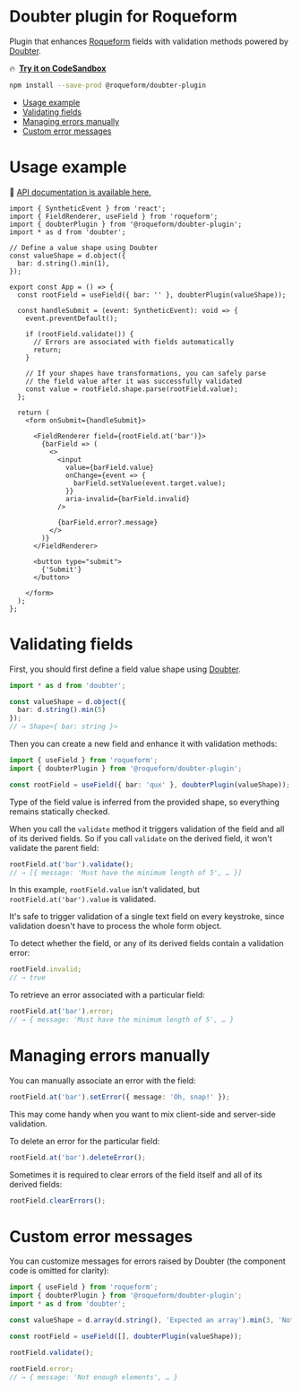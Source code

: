 # Doubter plugin for Roqueform

Plugin that enhances [Roqueform](https://github.com/smikhalevski/roqueform#readme) fields with validation methods
powered by [Doubter](https://github.com/smikhalevski/doubter#readme).

🔥&ensp;[**Try it on CodeSandbox**](https://codesandbox.io/s/roqueform-doubter-plugin-example-74hkgw)

```sh
npm install --save-prod @roqueform/doubter-plugin
```

- [Usage example](#usage-example)
- [Validating fields](#validating-fields)
- [Managing errors manually](#managing-errors-manually)
- [Custom error messages](#custom-error-messages)

# Usage example

🔎 [API documentation is available here.](https://smikhalevski.github.io/roqueform/modules/_roqueform_doubter_plugin.html)

```tsx
import { SyntheticEvent } from 'react';
import { FieldRenderer, useField } from 'roqueform';
import { doubterPlugin } from '@roqueform/doubter-plugin';
import * as d from 'doubter';

// Define a value shape using Doubter
const valueShape = d.object({
  bar: d.string().min(1),
});

export const App = () => {
  const rootField = useField({ bar: '' }, doubterPlugin(valueShape));

  const handleSubmit = (event: SyntheticEvent): void => {
    event.preventDefault();
    
    if (rootField.validate()) {
      // Errors are associated with fields automatically
      return;
    }

    // If your shapes have transformations, you can safely parse
    // the field value after it was successfully validated
    const value = rootField.shape.parse(rootField.value);
  };

  return (
    <form onSubmit={handleSubmit}>

      <FieldRenderer field={rootField.at('bar')}>
        {barField => (
          <>
            <input
              value={barField.value}
              onChange={event => {
                barField.setValue(event.target.value);
              }}
              aria-invalid={barField.invalid}
            />

            {barField.error?.message}
          </>
        )}
      </FieldRenderer>

      <button type="submit">
        {'Submit'}
      </button>

    </form>
  );
};
```

# Validating fields

First, you should first define a field value shape using [Doubter](https://github.com/smikhalevski/doubter#readme).

```ts
import * as d from 'doubter';

const valueShape = d.object({
  bar: d.string().min(5)
});
// → Shape<{ bar: string }>
```

Then you can create a new field and enhance it with validation methods:

```ts
import { useField } from 'roqueform';
import { doubterPlugin } from '@roqueform/doubter-plugin';

const rootField = useField({ bar: 'qux' }, doubterPlugin(valueShape));
```

Type of the field value is inferred from the provided shape, so everything remains statically checked.

When you call the `validate` method it triggers validation of the field and all of its derived fields. So if you call
`validate` on the derived field, it won't validate the parent field:

```ts
rootField.at('bar').validate();
// → [{ message: 'Must have the minimum length of 5', … }]
```

In this example, `rootField.value` isn't validated, but `rootField.at('bar').value` is validated.

It's safe to trigger validation of a single text field on every keystroke, since validation doesn't have to process the
whole form object.

To detect whether the field, or any of its derived fields contain a validation error:

```ts
rootField.invalid;
// → true
```

To retrieve an error associated with a particular field:

```ts
rootField.at('bar').error;
// → { message: 'Must have the minimum length of 5', … }
```

# Managing errors manually

You can manually associate an error with the field:

```ts
rootField.at('bar').setError({ message: 'Oh, snap!' });
```

This may come handy when you want to mix client-side and server-side validation.

To delete an error for the particular field:

```ts
rootField.at('bar').deleteError();
```

Sometimes it is required to clear errors of the field itself and all of its derived fields:

```ts
rootField.clearErrors();
```

# Custom error messages

You can customize messages for errors raised by Doubter (the component code is omitted for clarity):

```ts
import { useField } from 'roqueform';
import { doubterPlugin } from '@roqueform/doubter-plugin';
import * as d from 'doubter';

const valueShape = d.array(d.string(), 'Expected an array').min(3, 'Not enough elements');

const rootField = useField([], doubterPlugin(valueShape));

rootField.validate();

rootField.error;
// → { message: 'Not enough elements', … }
```
